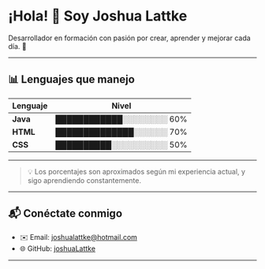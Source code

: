 # ¡Hola! 👋 Soy Joshua Lattke

Desarrollador en formación con pasión por crear, aprender y mejorar cada día. 🚀

---

## 📊 Lenguajes que manejo

| Lenguaje  | Nivel |
|-----------|-------|
| **Java**  | ████████████░░░░░░░░ 60% |
| **HTML**  | ██████████████░░░░░░ 70% |
| **CSS**   | ██████████░░░░░░░░░░ 50% |

---

> 💡 Los porcentajes son aproximados según mi experiencia actual, y sigo aprendiendo constantemente.

---

## 📬 Conéctate conmigo
- ✉️ Email: joshualattke@hotmail.com
- 🌐 GitHub: [joshuaLattke](https://github.com/joshuaLattke)

---
